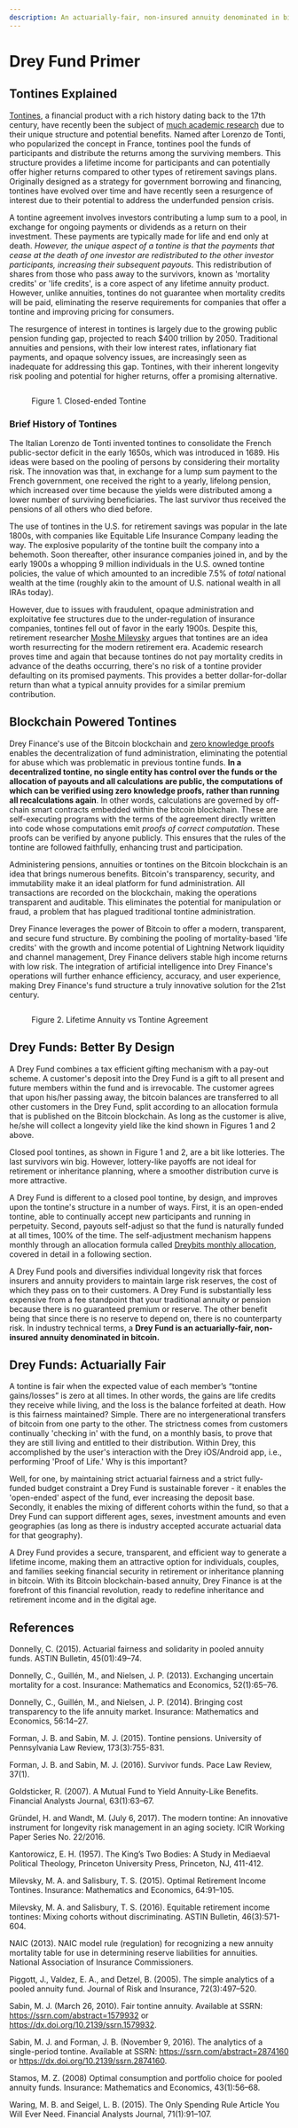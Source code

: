 ```yaml
---
description: An actuarially-fair, non-insured annuity denominated in bitcoin.
---
```


# Drey Fund Primer

## Tontines Explained

[Tontines](https://en.wikipedia.org/wiki/Tontine), a financial product with a rich history dating back to the 17th century, have recently been the subject of [much academic research](https://www.brookings.edu/research/retirement-tontines-using-a-classical-finance-mechanism-as-an-alternative-source-of-retirement-income/) due to their unique structure and potential benefits. Named after Lorenzo de Tonti, who popularized the concept in France, tontines pool the funds of participants and distribute the returns among the surviving members. This structure provides a lifetime income for participants and can potentially offer higher returns compared to other types of retirement savings plans. Originally designed as a strategy for government borrowing and financing, tontines have evolved over time and have recently seen a resurgence of interest due to their potential to address the underfunded pension crisis.

A tontine agreement involves investors contributing a lump sum to a pool, in exchange for ongoing payments or dividends as a return on their investment. These payments are typically made for life and end only at death. _However, the unique aspect of a tontine is that the payments that cease at the death of one investor are redistributed to the other investor participants, increasing their subsequent payouts_. This redistribution of shares from those who pass away to the survivors, known as 'mortality credits' or 'life credits', is a core aspect of any lifetime annuity product. However, unlike annuities, tontines do not guarantee when mortality credits will be paid, eliminating the reserve requirements for companies that offer a tontine and improving pricing for consumers.

The resurgence of interest in tontines is largely due to the growing public pension funding gap, projected to reach $400 trillion by 2050. Traditional annuities and pensions, with their low interest rates, inflationary fiat payments, and opaque solvency issues, are increasingly seen as inadequate for addressing this gap. Tontines, with their inherent longevity risk pooling and potential for higher returns, offer a promising alternative.

<figure><img src=".gitbook/assets/image.png" alt=""><figcaption><p>Figure 1. Closed-ended Tontine</p></figcaption></figure>



### Brief History of Tontines

The Italian Lorenzo de Tonti invented tontines to consolidate the French public-sector deficit in the early 1650s, which was introduced in 1689. His ideas were based on the pooling of persons by considering their mortality risk. The innovation was that, in exchange for a lump sum payment to the French government, one received the right to a yearly, lifelong pension, which increased over time because the yields were distributed among a lower number of surviving beneficiaries. The last survivor thus received the pensions of all others who died before.&#x20;

The use of tontines in the U.S. for retirement savings was popular in the late 1800s, with companies like Equitable Life Insurance Company leading the way. The explosive popularity of the tontine built the company into a behemoth. Soon thereafter, other insurance companies joined in, and by the early 1900s a whopping 9 million individuals in the U.S. owned tontine policies, the value of which amounted to an incredible 7.5% of _total_ national wealth at the time (roughly akin to the amount of U.S. national wealth in all IRAs today).

However, due to issues with fraudulent, opaque administration and exploitative fee structures due to the under-regulation of insurance companies, tontines fell out of favor in the early 1900s. Despite this, retirement researcher [Moshe Milevsky](https://en.wikipedia.org/wiki/Moshe\_Milevsky) argues that tontines are an idea worth resurrecting for the modern retirement era. Academic research proves time and again that because tontines do not pay mortality credits in advance of the deaths occurring, there's no risk of a tontine provider defaulting on its promised payments. This provides a better dollar-for-dollar return than what a typical annuity provides for a similar premium contribution.

## Blockchain Powered Tontines

Drey Finance's use of the Bitcoin blockchain and [zero knowledge proofs](https://www.horizen.io/academy/zero-knowledge-proofs-zkp/) enables the decentralization of fund administration, eliminating the potential for abuse which was problematic in previous tontine funds. **In a decentralized tontine, no single entity has control over the funds or the allocation of payouts and all calculations are public, the computations of which can be verified using zero knowledge proofs, rather than running all recalculations again**. In other words, calculations are governed by off-chain smart contracts embedded within the bitcoin blockchain. These are self-executing programs with the terms of the agreement directly written into code whose computations emit _proofs of correct computation_. These proofs can be verified by anyone publicly. This ensures that the rules of the tontine are followed faithfully, enhancing trust and participation.

Administering pensions, annuities or tontines on the Bitcoin blockchain is an idea that brings numerous benefits. Bitcoin's transparency, security, and immutability make it an ideal platform for fund administration. All transactions are recorded on the blockchain, making the operations transparent and auditable. This eliminates the potential for manipulation or fraud, a problem that has plagued traditional tontine administration.

Drey Finance leverages the power of Bitcoin to offer a modern, transparent, and secure fund structure. By combining the pooling of mortality-based 'life credits' with the growth and income potential of Lightning Network liquidity and channel management, Drey Finance delivers stable high income returns with low risk. The integration of artificial intelligence into Drey Finance's operations will further enhance efficiency, accuracy, and user experience, making Drey Finance's fund structure a truly innovative solution for the 21st century.

<figure><img src=".gitbook/assets/image (1).png" alt=""><figcaption><p>Figure 2. Lifetime Annuity vs Tontine Agreement</p></figcaption></figure>

## Drey Funds: Better By Design

A Drey Fund combines a tax efficient gifting mechanism with a pay-out scheme. A customer's deposit into the Drey Fund is a gift to all present and future members within the fund and is irrevocable. The customer agrees that upon his/her passing away, the bitcoin balances are transferred to all other customers in the Drey Fund, split according to an allocation formula that is published on the Bitcoin blockchain. As long as the customer is alive, he/she will collect a longevity yield like the kind shown in Figures 1 and 2 above.

Closed pool tontines, as shown in Figure 1 and 2, are a bit like lotteries. The last survivors win big. However, lottery-like payoffs are not ideal for retirement or inheritance planning, where a smoother distribution curve is more attractive.&#x20;

A Drey Fund is different to a closed pool tontine, by design, and improves upon the tontine's structure in a number of ways. First, it is an open-ended tontine, able to continually accept new participants and running in perpetuity. Second, payouts self-adjust so that the fund is naturally funded at all times, 100% of the time. The self-adjustment mechanism happens monthly through an allocation formula called [Dreybits monthly allocation](Operations.md#dreybits), covered in detail in a following section.&#x20;

A Drey Fund pools and diversifies individual longevity risk that forces insurers and annuity providers to maintain large risk reserves, the cost of which they pass on to their customers. A Drey Fund is substantially less expensive from a fee standpoint that your traditional annuity or pension because there is no guaranteed premium or reserve. The other benefit being that since there is no reserve to depend on, there is no counterparty risk. In industry technical terms, a **Drey Fund is an actuarially-fair, non-insured annuity denominated in bitcoin.**

## Drey Funds: Actuarially Fair

A tontine is fair when the expected value of each member’s “tontine gains/losses” is zero at all times. In other words, the gains are life credits they receive while living, and the loss is the balance forfeited at death. How is this fairness maintained? Simple. There are no intergenerational transfers of bitcoin from one party to the other. The strictness comes from customers continually 'checking in' with the fund, on a monthly basis, to prove that they are still living and entitled to their distribution. Within Drey, this accomplished by the user's interaction with the Drey iOS/Android app, i.e., performing 'Proof of Life.' Why is this important?

Well, for one, by maintaining strict actuarial fairness and a strict fully-funded budget constraint a Drey Fund is sustainable forever - it enables the 'open-ended' aspect of the fund, ever increasing the deposit base. Secondly, it enables the mixing of different cohorts within the fund, so that a Drey Fund can support different ages, sexes, investment amounts and even geographies (as long as there is industry accepted accurate actuarial data for that geography).

A Drey Fund provides a secure, transparent, and efficient way to generate a lifetime income, making them an attractive option for individuals, couples, and families seeking financial security in retirement or inheritance planning in bitcoin. With its Bitcoin blockchain-based annuity, Drey Finance is at the forefront of this financial revolution, ready to redefine inheritance and retirement income and in the digital age.

## References

Donnelly, C. (2015). Actuarial fairness and solidarity in pooled annuity funds. ASTIN Bulletin, 45(01):49–74.

Donnelly, C., Guillén, M., and Nielsen, J. P. (2013). Exchanging uncertain mortality for a cost. Insurance: Mathematics and Economics, 52(1):65–76.

Donnelly, C., Guillén, M., and Nielsen, J. P. (2014). Bringing cost transparency to the life annuity market. Insurance: Mathematics and Economics, 56:14–27.

Forman, J. B. and Sabin, M. J. (2015). Tontine pensions. University of Pennsylvania Law Review, 173(3):755-831.

Forman, J. B. and Sabin, M. J. (2016). Survivor funds. Pace Law Review, 37(1).

Goldsticker, R. (2007). A Mutual Fund to Yield Annuity-Like Benefits. Financial Analysts Journal, 63(1):63–67.

Gründel, H. and Wandt, M. (July 6, 2017). The modern tontine: An innovative instrument for longevity risk management in an aging society. ICIR Working Paper Series No. 22/2016.

Kantorowicz, E. H. (1957). The King’s Two Bodies: A Study in Mediaeval Political Theology, Princeton University Press, Princeton, NJ, 411-412.

Milevsky, M. A. and Salisbury, T. S. (2015). Optimal Retirement Income Tontines. Insurance: Mathematics and Economics, 64:91–105.

Milevsky, M. A. and Salisbury, T. S. (2016). Equitable retirement income tontines: Mixing cohorts without discriminating. ASTIN Bulletin, 46(3):571-604.

NAIC (2013). NAIC model rule (regulation) for recognizing a new annuity mortality table for use in determining reserve liabilities for annuities. National Association of Insurance Commissioners.

Piggott, J., Valdez, E. A., and Detzel, B. (2005). The simple analytics of a pooled annuity fund. Journal of Risk and Insurance, 72(3):497–520.

Sabin, M. J. (March 26, 2010). Fair tontine annuity. Available at SSRN: https://ssrn.com/abstract=1579932 or https://dx.doi.org/10.2139/ssrn.1579932.

Sabin, M. J. and Forman, J. B. (November 9, 2016). The analytics of a single-period tontine. Available at SSRN: https://ssrn.com/abstract=2874160 or https://dx.doi.org/10.2139/ssrn.2874160.

Stamos, M. Z. (2008) Optimal consumption and portfolio choice for pooled annuity funds. Insurance: Mathematics and Economics, 43(1):56–68.

Waring, M. B. and Seigel, L. B. (2015). The Only Spending Rule Article You Will Ever Need. Financial Analysts Journal, 71(1):91–107.
